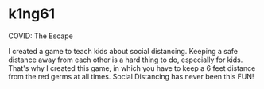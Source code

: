 # k1ng61
COVID: The Escape

I created a game to teach kids about social distancing. Keeping a safe distance away from each other is a hard thing to do, especially for kids. That's why I created this game, in which you have to keep a 6 feet distance from the red germs at all times. Social Distancing has never been this FUN!
